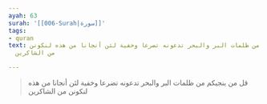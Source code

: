 ```yaml
---
ayah: 63
surah: '[[006-Surah|سورة]]'
tags:
- quran
text: قل من ينجيكم من ظلمات البر والبحر تدعونه تضرعا وخفية لئن أنجانا من هذه لنكونن
  من الشاكرين

---
```

> قل من ينجيكم من ظلمات البر والبحر تدعونه تضرعا وخفية لئن أنجانا من هذه لنكونن من الشاكرين

